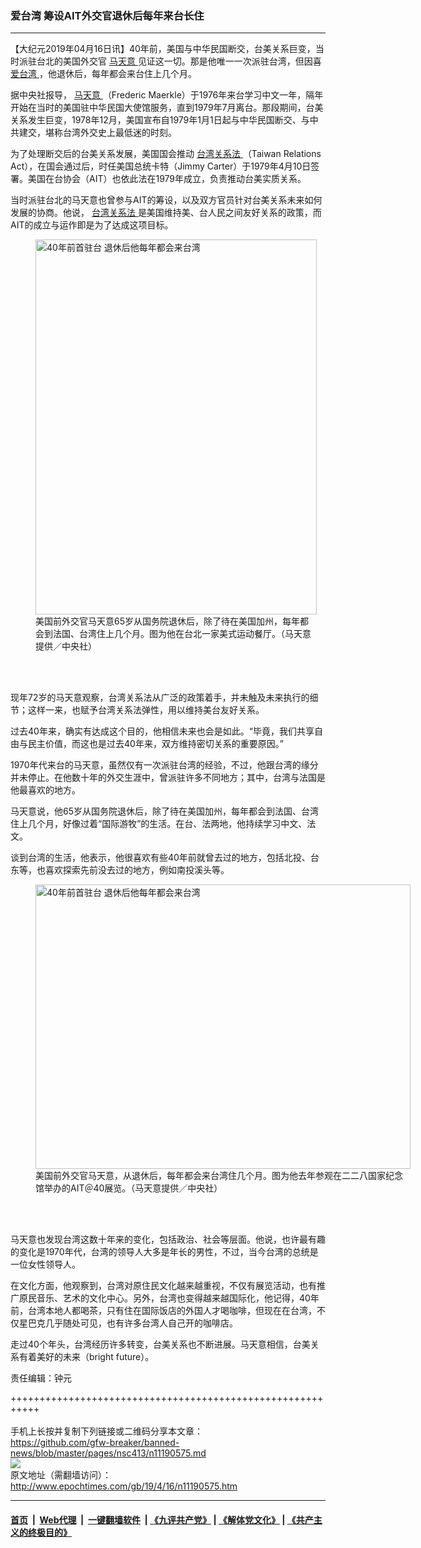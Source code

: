 ### 爱台湾 筹设AIT外交官退休后每年来台长住
------------------------

<p>
 【大纪元2019年04月16日讯】40年前，美国与中华民国断交，台美关系巨变，当时派驻台北的美国外交官
 <a href="http://www.epochtimes.com/gb/tag/%E9%A9%AC%E5%A4%A9%E6%84%8F.html">
  马天意
 </a>
 见证这一切。那是他唯一一次派驻台湾，但因喜
 <a href="http://www.epochtimes.com/gb/tag/%E7%88%B1%E5%8F%B0%E6%B9%BE.html">
  爱台湾
 </a>
 ，他退休后，每年都会来台住上几个月。
</p>
<p>
 据中央社报导，
 <a href="http://www.epochtimes.com/gb/tag/%E9%A9%AC%E5%A4%A9%E6%84%8F.html">
  马天意
 </a>
 （Frederic Maerkle）于1976年来台学习中文一年，隔年开始在当时的美国驻中华民国大使馆服务，直到1979年7月离台。那段期间，台美关系发生巨变，1978年12月，美国宣布自1979年1月1日起与中华民国断交、与中共建交，堪称台湾外交史上最低迷的时刻。
</p>
<p>
 为了处理断交后的台美关系发展，美国国会推动
 <a href="http://www.epochtimes.com/gb/tag/%E5%8F%B0%E6%B9%BE%E5%85%B3%E7%B3%BB%E6%B3%95.html">
  台湾关系法
 </a>
 （Taiwan Relations Act），在国会通过后，时任美国总统卡特（Jimmy Carter）于1979年4月10日签署。美国在台协会（AIT）也依此法在1979年成立，负责推动台美实质关系。
</p>
<p>
 当时派驻台北的马天意也曾参与AIT的筹设，以及双方官员针对台美关系未来如何发展的协商。他说，
 <a href="http://www.epochtimes.com/gb/tag/%E5%8F%B0%E6%B9%BE%E5%85%B3%E7%B3%BB%E6%B3%95.html">
  台湾关系法
 </a>
 是美国维持美、台人民之间友好关系的政策，而AIT的成立与运作即是为了达成这项目标。
</p>
<figure class="wp-caption aligncenter" id="attachment_11190649" style="width: 450px">
 <a href="http://i.epochtimes.com/assets/uploads/2019/04/1904141240552378.jpg">
  <img alt="40年前首驻台 退休后他每年都会来台湾" class="wp-image-11190649 size-medium" height="600" src="http://i.epochtimes.com/assets/uploads/2019/04/1904141240552378-450x600.jpg" title="40年前首驻台 退休后他每年都会来台湾" width="450"/>
 </a>
 <br/><figcaption class="wp-caption-text">
  美国前外交官马天意65岁从国务院退休后，除了待在美国加州，每年都会到法国、台湾住上几个月。图为他在台北一家美式运动餐厅。（马天意提供／中央社）
 </figcaption><br/>
</figure><br/>
<p>
 现年72岁的马天意观察，台湾关系法从广泛的政策着手，并未触及未来执行的细节；这样一来，也赋予台湾关系法弹性，用以维持美台友好关系。
</p>
<p>
 过去40年来，确实有达成这个目的，他相信未来也会是如此。“毕竟，我们共享自由与民主价值，而这也是过去40年来，双方维持密切关系的重要原因。”
</p>
<p>
 1970年代来台的马天意，虽然仅有一次派驻台湾的经验，不过，他跟台湾的缘分并未停止。在他数十年的外交生涯中，曾派驻许多不同地方；其中，台湾与法国是他最喜欢的地方。
</p>
<p>
 马天意说，他65岁从国务院退休后，除了待在美国加州，每年都会到法国、台湾住上几个月，好像过着“国际游牧”的生活。在台、法两地，他持续学习中文、法文。
</p>
<p>
 谈到台湾的生活，他表示，他很喜欢有些40年前就曾去过的地方，包括北投、台东等，也喜欢探索先前没去过的地方，例如南投溪头等。
</p>
<figure class="wp-caption aligncenter" id="attachment_11190648" style="width: 600px">
 <a href="http://i.epochtimes.com/assets/uploads/2019/04/1904141240052378.jpg">
  <img alt="40年前首驻台 退休后他每年都会来台湾" class="size-large wp-image-11190648" height="455" src="http://i.epochtimes.com/assets/uploads/2019/04/1904141240052378-600x455.jpg" title="40年前首驻台 退休后他每年都会来台湾" width="600"/>
 </a>
 <br/><figcaption class="wp-caption-text">
  美国前外交官马天意，从退休后，每年都会来台湾住几个月。图为他去年参观在二二八国家纪念馆举办的AIT＠40展览。（马天意提供／中央社）
 </figcaption><br/>
</figure><br/>
<p>
 马天意也发现台湾这数十年来的变化，包括政治、社会等层面。他说，也许最有趣的变化是1970年代，台湾的领导人大多是年长的男性，不过，当今台湾的总统是一位女性领导人。
</p>
<p>
 在文化方面，他观察到，台湾对原住民文化越来越重视，不仅有展览活动，也有推广原民音乐、艺术的文化中心。另外，台湾也变得越来越国际化，他记得，40年前，台湾本地人都喝茶，只有住在国际饭店的外国人才喝咖啡，但现在在台湾，不仅星巴克几乎随处可见，也有许多台湾人自己开的咖啡店。
</p>
<p>
 走过40个年头，台湾经历许多转变，台美关系也不断进展。马天意相信，台美关系有着美好的未来（bright future）。
</p>
<p>
 责任编辑：钟元
</p>

+++++++++++++++++++++++++++++++++++++++++++++++++++++++++++<br/><br/>
手机上长按并复制下列链接或二维码分享本文章：<br/>
https://github.com/gfw-breaker/banned-news/blob/master/pages/nsc413/n11190575.md <br/>
<a href='https://github.com/gfw-breaker/banned-news/blob/master/pages/nsc413/n11190575.md'><img src='https://github.com/gfw-breaker/banned-news/blob/master/pages/nsc413/n11190575.md.png'/></a> <br/>
原文地址（需翻墙访问）：http://www.epochtimes.com/gb/19/4/16/n11190575.htm


------------------------
#### [首页](https://github.com/gfw-breaker/banned-news/blob/master/README.md) &nbsp;|&nbsp; [Web代理](https://github.com/labour-camp/helloworld) &nbsp;|&nbsp; [一键翻墙软件](https://github.com/gfw-breaker/nogfw/blob/master/README.md) &nbsp;| [《九评共产党》](https://github.com/gfw-breaker/9ping.md/blob/master/README.md#九评之一评共产党是什么) | [《解体党文化》](https://github.com/gfw-breaker/jtdwh.md/blob/master/README.md) | [《共产主义的终极目的》](https://github.com/gfw-breaker/gczydzjmd.md/blob/master/README.md)

